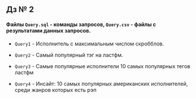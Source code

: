 ## Дз № 2

#### Файлы `Query.sql` - команды запросов, `Query.csv` - файлы с результатами данных запросов.

* `Query1` - Исполнитель с максимальным числом скробблов.

* `Query2` - Самый популярный тэг на ластфм.

* `Query3` - Самые популярные исполнители 10 самых популярных тегов ластфм

* `Query4` - Инсайт: 10 самых популярных американских исполнителей, среди жанров которых есть рэп
